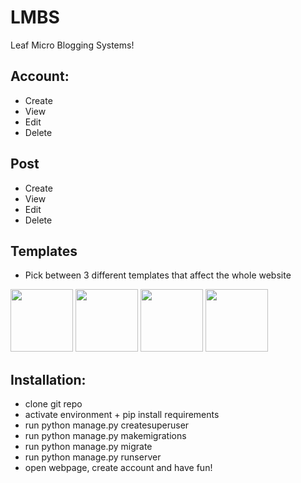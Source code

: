 # LMBS
Leaf Micro Blogging Systems!

## Account:
* Create
* View
* Edit
* Delete

## Post
* Create
* View
* Edit
* Delete

## Templates
* Pick between 3 different templates that affect the whole website

<img src="https://user-images.githubusercontent.com/89336239/176546614-7fec2f41-6aa6-41ab-8381-572d62f0594c.jpg" height="100"> <img src="https://user-images.githubusercontent.com/89336239/176546631-bd876674-3282-471c-8575-461736964787.jpg" height="100"> <img src="https://user-images.githubusercontent.com/89336239/176546645-409857b6-72e1-4e38-9d14-943ac7338ff1.jpg" height="100"> <img src="https://user-images.githubusercontent.com/89336239/177415893-22a1e383-1928-4d38-9a41-fb0f0bb5b0dd.jpg" height="100">


## Installation:
* clone git repo
* activate environment + pip install requirements
* run python manage.py createsuperuser
* run python manage.py makemigrations
* run python manage.py migrate
* run python manage.py runserver
* open webpage, create account and have fun!
